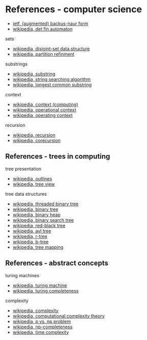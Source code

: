 
<!-- ======================================================================= -->
# References - computer science

* [ietf, (augmented) backus-naur form](https://tools.ietf.org/html/rfc5234)
* [wikipedia, det fin automaton](https://en.wikipedia.org/wiki/Deterministic_finite_automaton)

sets

* [wikipedia, disjoint-set data structure](https://en.wikipedia.org/wiki/Disjoint-set_data_structure)
* [wikipedia, partition refinment](https://en.wikipedia.org/wiki/Partition_refinement)

substrings

* [wikipedia, substring](https://en.wikipedia.org/wiki/Substring)
* [wikipedia, string searching algorithm](https://en.wikipedia.org/wiki/String_searching_algorithm)
* [wikipedia, longest common substring](https://en.wikipedia.org/wiki/Longest_common_substring_problem)

context

* [wikipedia, context (computing)](https://en.wikipedia.org/wiki/Context_%28computing%29)
* [wikipedia, operational context](https://en.wikipedia.org/wiki/Operational_context)
* [wikipedia, operating context](https://en.wikipedia.org/wiki/Operating_context)

recursion

* [wikipedia, recursion](https://en.wikipedia.org/wiki/Recursion_%28computer_science%29)
* [wikipedia, corecursion](https://en.wikipedia.org/wiki/Corecursion)

<!-- ======================================================================= -->
## References - trees in computing

tree presentation

* [wikipedia, outlines](https://en.wikipedia.org/wiki/Outline_%28list%29)
* [wikipedia, tree view](https://en.wikipedia.org/wiki/Tree_view)

tree data structures

* [wikipedia, threaded binary tree](https://en.wikipedia.org/wiki/Threaded_binary_tree)
* [wikipedia, binary tree](https://en.wikipedia.org/wiki/Binary_tree)
* [wikipedia, binary heap](https://en.wikipedia.org/wiki/Binary_heap)
* [wikipedia, binary search tree](https://en.wikipedia.org/wiki/Binary_search_tree)
* [wikipedia, red-black tree](https://en.wikipedia.org/wiki/Red%E2%80%93black_tree)
* [wikipedia, avl tree](https://en.wikipedia.org/wiki/AVL_tree)
* [wikipedia, r-tree](https://en.wikipedia.org/wiki/R-tree)
* [wikipedia, b-tree](https://en.wikipedia.org/wiki/B-tree)
* [wikipedia, tree mapping](https://en.wikipedia.org/wiki/Treemapping)

<!-- ======================================================================= -->
## References - abstract concepts

turing machines

* [wikipedia, turing machine](https://en.wikipedia.org/wiki/Turing_machine)
* [wikipedia, turing completeness](https://en.wikipedia.org/wiki/Turing_completeness)

complexity

* [wikipedia, complexity](https://en.wikipedia.org/wiki/Complexity)
* [wikipedia, computational complexity theory](https://en.wikipedia.org/wiki/Computational_complexity_theory)
* [wikipedia, p vs. np problem](https://en.wikipedia.org/wiki/P_versus_NP_problem)
* [wikipedia, np-completeness](https://en.wikipedia.org/wiki/NP-completeness)
* [wikipedia, time complexity](https://en.wikipedia.org/wiki/Time_complexity)
